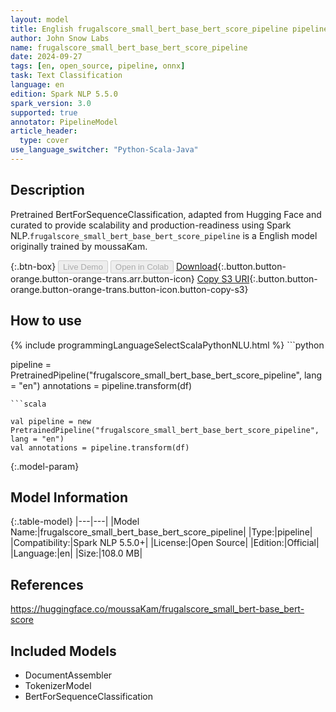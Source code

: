 ```yaml
---
layout: model
title: English frugalscore_small_bert_base_bert_score_pipeline pipeline BertForSequenceClassification from moussaKam
author: John Snow Labs
name: frugalscore_small_bert_base_bert_score_pipeline
date: 2024-09-27
tags: [en, open_source, pipeline, onnx]
task: Text Classification
language: en
edition: Spark NLP 5.5.0
spark_version: 3.0
supported: true
annotator: PipelineModel
article_header:
  type: cover
use_language_switcher: "Python-Scala-Java"
---
```


## Description

Pretrained BertForSequenceClassification, adapted from Hugging Face and curated to provide scalability and production-readiness using Spark NLP.`frugalscore_small_bert_base_bert_score_pipeline` is a English model originally trained by moussaKam.

{:.btn-box}
<button class="button button-orange" disabled>Live Demo</button>
<button class="button button-orange" disabled>Open in Colab</button>
[Download](https://s3.amazonaws.com/auxdata.johnsnowlabs.com/public/models/frugalscore_small_bert_base_bert_score_pipeline_en_5.5.0_3.0_1727403526867.zip){:.button.button-orange.button-orange-trans.arr.button-icon}
[Copy S3 URI](s3://auxdata.johnsnowlabs.com/public/models/frugalscore_small_bert_base_bert_score_pipeline_en_5.5.0_3.0_1727403526867.zip){:.button.button-orange.button-orange-trans.button-icon.button-copy-s3}

## How to use



<div class="tabs-box" markdown="1">
{% include programmingLanguageSelectScalaPythonNLU.html %}
```python

pipeline = PretrainedPipeline("frugalscore_small_bert_base_bert_score_pipeline", lang = "en")
annotations =  pipeline.transform(df)   

```
```scala

val pipeline = new PretrainedPipeline("frugalscore_small_bert_base_bert_score_pipeline", lang = "en")
val annotations = pipeline.transform(df)

```
</div>

{:.model-param}
## Model Information

{:.table-model}
|---|---|
|Model Name:|frugalscore_small_bert_base_bert_score_pipeline|
|Type:|pipeline|
|Compatibility:|Spark NLP 5.5.0+|
|License:|Open Source|
|Edition:|Official|
|Language:|en|
|Size:|108.0 MB|

## References

https://huggingface.co/moussaKam/frugalscore_small_bert-base_bert-score

## Included Models

- DocumentAssembler
- TokenizerModel
- BertForSequenceClassification